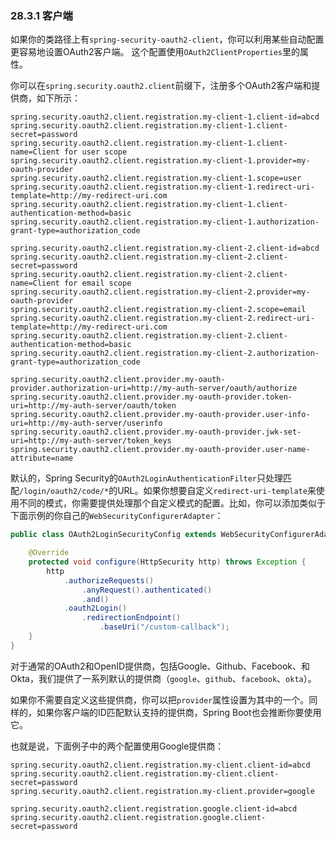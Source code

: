 ### 28.3.1 客户端

如果你的类路径上有`spring-security-oauth2-client`，你可以利用某些自动配置更容易地设置OAuth2客户端。 这个配置使用`OAuth2ClientProperties`里的属性。

你可以在`spring.security.oauth2.client`前缀下，注册多个OAuth2客户端和提供商，如下所示：

```properties
spring.security.oauth2.client.registration.my-client-1.client-id=abcd
spring.security.oauth2.client.registration.my-client-1.client-secret=password
spring.security.oauth2.client.registration.my-client-1.client-name=Client for user scope
spring.security.oauth2.client.registration.my-client-1.provider=my-oauth-provider
spring.security.oauth2.client.registration.my-client-1.scope=user
spring.security.oauth2.client.registration.my-client-1.redirect-uri-template=http://my-redirect-uri.com
spring.security.oauth2.client.registration.my-client-1.client-authentication-method=basic
spring.security.oauth2.client.registration.my-client-1.authorization-grant-type=authorization_code

spring.security.oauth2.client.registration.my-client-2.client-id=abcd
spring.security.oauth2.client.registration.my-client-2.client-secret=password
spring.security.oauth2.client.registration.my-client-2.client-name=Client for email scope
spring.security.oauth2.client.registration.my-client-2.provider=my-oauth-provider
spring.security.oauth2.client.registration.my-client-2.scope=email
spring.security.oauth2.client.registration.my-client-2.redirect-uri-template=http://my-redirect-uri.com
spring.security.oauth2.client.registration.my-client-2.client-authentication-method=basic
spring.security.oauth2.client.registration.my-client-2.authorization-grant-type=authorization_code

spring.security.oauth2.client.provider.my-oauth-provider.authorization-uri=http://my-auth-server/oauth/authorize
spring.security.oauth2.client.provider.my-oauth-provider.token-uri=http://my-auth-server/oauth/token
spring.security.oauth2.client.provider.my-oauth-provider.user-info-uri=http://my-auth-server/userinfo
spring.security.oauth2.client.provider.my-oauth-provider.jwk-set-uri=http://my-auth-server/token_keys
spring.security.oauth2.client.provider.my-oauth-provider.user-name-attribute=name
```
默认的，Spring Security的`OAuth2LoginAuthenticationFilter`只处理匹配`/login/oauth2/code/*`的URL。如果你想要自定义`redirect-uri-template`来使用不同的模式，你需要提供处理那个自定义模式的配置。比如，你可以添加类似于下面示例的你自己的`WebSecurityConfigurerAdapter`：
```java
public class OAuth2LoginSecurityConfig extends WebSecurityConfigurerAdapter {

	@Override
	protected void configure(HttpSecurity http) throws Exception {
		http
			.authorizeRequests()
				.anyRequest().authenticated()
				.and()
			.oauth2Login()
				.redirectionEndpoint()
					.baseUri("/custom-callback");
	}
}
```
对于通常的OAuth2和OpenID提供商，包括Google、Github、Facebook、和Okta，我们提供了一系列默认的提供商（`google`、`github`、`facebook`、`okta`）。

如果你不需要自定义这些提供商，你可以把`provider`属性设置为其中的一个。同样的，如果你客户端的ID匹配默认支持的提供商，Spring Boot也会推断你要使用它。

也就是说，下面例子中的两个配置使用Google提供商：
```properties
spring.security.oauth2.client.registration.my-client.client-id=abcd
spring.security.oauth2.client.registration.my-client.client-secret=password
spring.security.oauth2.client.registration.my-client.provider=google

spring.security.oauth2.client.registration.google.client-id=abcd
spring.security.oauth2.client.registration.google.client-secret=password
```
